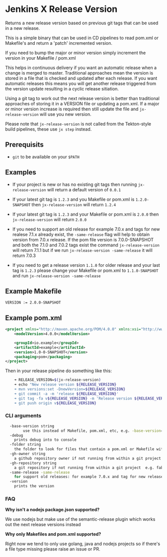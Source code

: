 # Jenkins X Release Version

Returns a new release version based on previous git tags that can be used in a new release.

This is a simple binary that can be used in CD pipelines to read pom.xml or Makefile's and return a 'patch' incremented version.

If you need to bump the major or minor version simply increment the version in your Makefile / pom.xml


This helps in continuous delivery if you want an automatic release when a change is merged to master.  Traditional approaches mean the version is stored in a file that is checked and updated after each release.  If you want automatic releases this means you will get another release triggered from the version update resulting in a cyclic release sitiation.  

Using a git tag to work out the next release version is better than traditional approaches of storing it in a VERSION file or updating a pom.xml.  If a major or minor version increase is required then still update the file and `jx-release-version` will use you new version.

Please note that `jx-release-version` is not called from the Tekton-style build pipelines, these use `jx step` instead.

## Prerequisits

- `git` to be available on your `$PATH`

## Examples

- If your project is new or has no existing git tags then running `jx-release-version` will return a default version of `0.0.1`

- If your latest git tag is `1.2.3` and you Makefile or pom.xml is `1.2.0-SNAPSHOT` then `jx-release-version` will return `1.2.4`

- If your latest git tag is `1.2.3` and your Makefile or pom.xml is `2.0.0` then `jx-release-version` will return `2.0.0`

- If you need to support an old release for example 7.0.x and tags for new realese 7.1.x already exist, the `-same-release` flag  will help to obtain version from 7.0.x release. If the pom file version is 7.0.0-SNAPSHOT and both the 7.1.0 and 7.0.2 tags exist the command `jx-release-version` will return 7.1.1 but if we run `jx-release-version -same-release` it will return 7.0.3

- If you need to get a release version `1.1.0` for older release and your last tag is `1.2.3` please change your Makefile or pom.xml to `1.1.0-SNAPSHOT` and run `jx-release-version -same-release`

## Example Makefile

```$xslt
VERSION := 2.0.0-SNAPSHOT
```

## Example pom.xml

```xml
<project xmlns="http://maven.apache.org/POM/4.0.0" xmlns:xsi="http://www.w3.org/2001/XMLSchema-instance" xsi:schemaLocation="http://maven.apache.org/POM/4.0.0 http://maven.apache.org/maven-v4_0_0.xsd">
    <modelVersion>4.0.0</modelVersion>

    <groupId>io.example</groupId>
    <artifactId>example</artifactId>
    <version>1.0-0-SNAPSHOT</version>
    <packaging>pom</packaging>
</project>
```

Then in your release pipeline do something like this:

```sh
    ➜ RELEASE_VERSION=$(jx-release-version)
    ➜ echo "New release version ${RELEASE_VERSION}
    ➜ mvn versions:set -DnewVersion=${RELEASE_VERSION}
    ➜ git commit -a -m 'release ${RELEASE_VERSION}'
    ➜ git tag -fa v${RELEASE_VERSION} -m 'Release version ${RELEASE_VERSION}'
    ➜ git push origin v${RELEASE_VERSION}
```

### CLI arguments

```sh
  -base-version string
    	use this instead of Makefile, pom.xml, etc, e.g. -base-version=2.0.0-SNAPSHOT
  -debug
    prints debug into to console
  -folder string
    the folder to look for files that contain a pom.xml or Makefile with the project version to bump (default ".")
  -gh-owner string
    a github repository owner if not running from within a git project  e.g. fabric8io
  -gh-repository string
    a git repository if not running from within a git project  e.g. fabric8
  -same-release -same-release
    for support old releases: for example 7.0.x and tag for new release 7.1.x already exist, with -same-release argument next version from 7.0.x will be returned
  -version
    prints the version
```

### FAQ

__Why isn't a nodejs package.json supported?__

We use nodejs but make use of the semantic-release plugin which works out the next release versions instead

__Why only Makefiles and pom.xml supported?__

Right now we tend to only use golang, java and nodejs projects so if there's a file type missing please raise an issue or PR.
